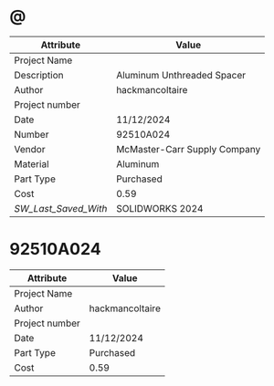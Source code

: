 # @
| Attribute | Value |
| ---  | ---     |
| Project Name |  |
| Description | Aluminum Unthreaded Spacer |
| Author | hackmancoltaire |
| Project number |  |
| Date | 11/12/2024 |
| Number | 92510A024 |
| Vendor | McMaster-Carr Supply Company |
| Material | Aluminum |
| Part Type | Purchased |
| Cost | 0.59 |
| _SW_Last_Saved_With_ | SOLIDWORKS 2024 |
# 92510A024
| Attribute | Value |
| ---  | ---     |
| Project Name |  |
| Author | hackmancoltaire |
| Project number |  |
| Date | 11/12/2024 |
| Part Type | Purchased |
| Cost | 0.59 |
